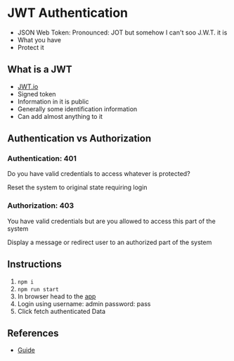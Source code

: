 # JWT Authentication

- JSON Web Token: Pronounced: JOT but somehow I can't soo J.W.T. it is
- What you have
- Protect it

## What is a JWT

- [JWT.io](https://jwt.io)
- Signed token
- Information in it is public
- Generally some identification information
- Can add almost anything to it

## Authentication vs Authorization

### Authentication: 401

Do you have valid credentials to access whatever is protected?

Reset the system to original state requiring login

### Authorization: 403

You have valid credentials but are you allowed to access this part of the system

Display a message or redirect user to an authorized part of the system

## Instructions

1. `npm i`
1. `npm run start`
1. In browser head to the [app](http://localhost:3000)
1. Login using username: admin password: pass
1. Click fetch authenticated Data

## References

- [Guide](https://www.digitalocean.com/community/tutorials/nodejs-jwt-expressjs)
